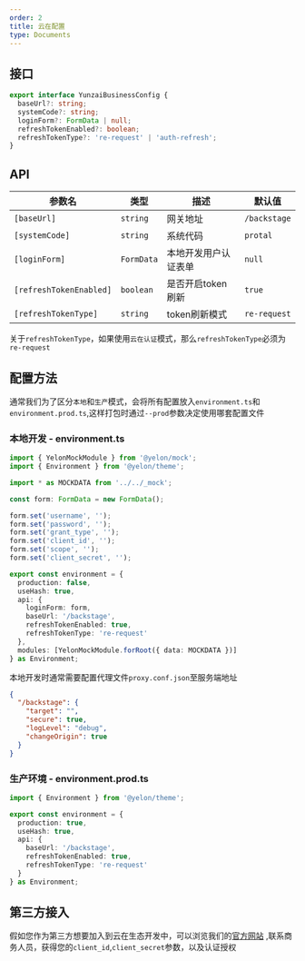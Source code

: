 ```yaml
---
order: 2
title: 云在配置
type: Documents
---
```


## 接口

```ts
export interface YunzaiBusinessConfig {
  baseUrl?: string;
  systemCode?: string;
  loginForm?: FormData | null;
  refreshTokenEnabled?: boolean;
  refreshTokenType?: 're-request' | 'auth-refresh';
}
```

## API

| 参数名 | 类型 | 描述 | 默认值 |
|-----|----|----| ---- |
| `[baseUrl]` | `string` | 网关地址 | `/backstage` |
| `[systemCode]` | `string` | 系统代码 | `protal` |
| `[loginForm]` | `FormData` | 本地开发用户认证表单 | `null` | 
| `[refreshTokenEnabled]` | `boolean` | 是否开启token刷新 | `true`
| `[refreshTokenType]` | `string` | token刷新模式 | `re-request`

关于`refreshTokenType`，如果使用`云在认证`模式，那么`refreshTokenType`必须为`re-request`

## 配置方法

通常我们为了区分`本地`和`生产`模式，会将所有配置放入`environment.ts`和`environment.prod.ts`,这样打包时通过`--prod`参数决定使用哪套配置文件

### 本地开发 - environment.ts

```ts
import { YelonMockModule } from '@yelon/mock';
import { Environment } from '@yelon/theme';

import * as MOCKDATA from '../../_mock';

const form: FormData = new FormData();

form.set('username', '');
form.set('password', '');
form.set('grant_type', '');
form.set('client_id', '');
form.set('scope', '');
form.set('client_secret', '');

export const environment = {
  production: false,
  useHash: true,
  api: {
    loginForm: form,
    baseUrl: '/backstage',
    refreshTokenEnabled: true,
    refreshTokenType: 're-request'
  },
  modules: [YelonMockModule.forRoot({ data: MOCKDATA })]
} as Environment;
```

本地开发时通常需要配置代理文件`proxy.conf.json`至服务端地址  

```json
{
  "/backstage": {
    "target": "",
    "secure": true,
    "logLevel": "debug",
    "changeOrigin": true
  }
}
```

### 生产环境 - environment.prod.ts

```ts
import { Environment } from '@yelon/theme';

export const environment = {
  production: true,
  useHash: true,
  api: {
    baseUrl: '/backstage',
    refreshTokenEnabled: true,
    refreshTokenType: 're-request'
  }
} as Environment;

```


## 第三方接入

假如您作为第三方想要加入到云在生态开发中，可以浏览我们的[官方网站](https://yunzainfo.com/homePage) ,联系商务人员，获得您的`client_id`,`client_secret`参数，以及认证授权


